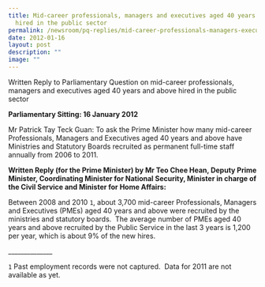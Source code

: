 ```yaml
---
title: Mid‑career professionals, managers and executives aged 40 years and above
  hired in the public sector
permalink: /newsroom/pq-replies/mid-career-professionals-managers-executives-40-years-above-hired-public-sector/
date: 2012-01-16
layout: post
description: ""
image: ""
---
```

Written Reply to Parliamentary Question on mid-career professionals, managers and executives aged 40 years and above hired in the public sector

**Parliamentary Sitting: 16 January 2012**

Mr Patrick Tay Teck Guan: To ask the Prime Minister how many mid-career Professionals, Managers and Executives aged 40 years and above have Ministries and Statutory Boards recruited as permanent full-time staff annually from 2006 to 2011.

**Written Reply (for the Prime Minister) by Mr Teo Chee Hean, Deputy Prime Minister, Coordinating Minister for National Security, Minister in charge of the Civil Service and Minister for Home Affairs:**

Between 2008 and 2010 `1`, about 3,700 mid-career Professionals, Managers and Executives (PMEs) aged 40 years and above were recruited by the ministries and statutory boards.  The average number of PMEs aged 40 years and above recruited by the Public Service in the last 3 years is 1,200 per year, which is about 9% of the new hires.

\_\_\_\_\_\_\_\_\_\_\_\_\_\_  
  
`1` Past employment records were not captured.  Data for 2011 are not available as yet.